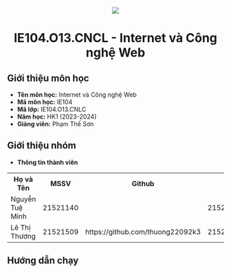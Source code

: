 <p align="center">
   <a href="https://www.uit.edu.vn/">
      <img src="https://i.imgur.com/WmMnSRt.png" border="none">
   </a>
</p>
<h1 align="center">
   IE104.O13.CNCL - Internet và Công nghệ Web
</h1>

<h2>
   Giới thiệu môn học   
</h2>

- **Tên môn học:** Internet và Công nghệ Web 
- **Mã môn học:** IE104
- **Mã lớp:**  IE104.O13.CNLC
- **Năm học:** HK1 (2023-2024)
- **Giảng viên:** Phạm Thế Sơn

<h2>
   Giới thiệu nhóm
</h2>

- **Thông tin thành viên** 

<table align="center">
      <tr>
       <th>Họ và Tên</th>
       <th>MSSV</th>
       <th>Github</th>
       <th>Email</th>
      </tr>
      <tr>
       <td>Nguyễn Tuệ Minh</td>
       <td>21521140</td>
       <td></td>
       <td>21521140@gm.uit.edu.vn</td>  
      </tr>
      <tr>
       <td>Lê Thị Thương</td>
       <td>21521509</td>
       <td>https://github.com/thuong22092k3</td>
       <td>21521509@gm.uit.edu.vn</td>  
      </tr>
</table>

<h2>
   Hướng dẫn chạy
</h2>
